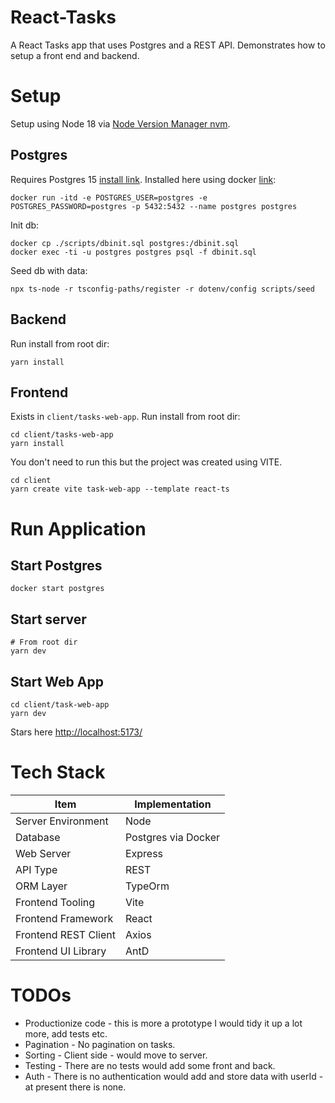 # React-Tasks
A React Tasks app that uses Postgres and a REST API. Demonstrates how to setup a front end and backend.

# Setup

Setup using Node 18 via [Node Version Manager nvm](https://github.com/nvm-sh/nvm).

## Postgres
Requires Postgres 15 [install link](https://www.postgresql.org/download/macosx/). Installed here using docker  [link](https://labs.thisdot.co/blog/connecting-to-postgresql-with-node-js): 
```
docker run -itd -e POSTGRES_USER=postgres -e POSTGRES_PASSWORD=postgres -p 5432:5432 --name postgres postgres 
```
Init db:
```
docker cp ./scripts/dbinit.sql postgres:/dbinit.sql
docker exec -ti -u postgres postgres psql -f dbinit.sql
```

Seed db with data:
```
npx ts-node -r tsconfig-paths/register -r dotenv/config scripts/seed
```

## Backend
Run install from root dir:
```
yarn install
```

## Frontend
Exists in `client/tasks-web-app`. Run install from root dir:
```
cd client/tasks-web-app
yarn install
```

You don't need to run this but the project was created using VITE.
```
cd client
yarn create vite task-web-app --template react-ts
```

# Run Application

## Start Postgres
```
docker start postgres
```

## Start server
```
# From root dir
yarn dev
```

## Start Web App
```
cd client/task-web-app
yarn dev
```
Stars here [http://localhost:5173/](http://localhost:5173/)

# Tech Stack
| Item                 | Implementation      |
|----------------------|---------------------|
| Server Environment   | Node                |
| Database             | Postgres via Docker |
| Web Server           | Express             |
| API Type             | REST                |
| ORM Layer            | TypeOrm             |
| Frontend Tooling     | Vite                |
| Frontend Framework   | React               |
| Frontend REST Client | Axios               |
| Frontend UI Library  | AntD                |

# TODOs
* Productionize code - this is more a prototype I would tidy it up a lot more, add tests etc.
* Pagination - No pagination on tasks.
* Sorting - Client side - would move to server.
* Testing - There are no tests would add some front and back.
* Auth - There is no authentication would add and store data with userId - at present there is none.





